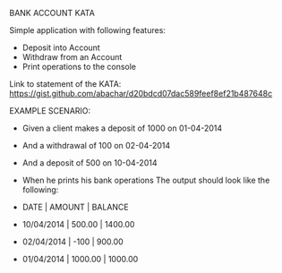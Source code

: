 BANK ACCOUNT KATA

Simple application with following features:
* Deposit into Account
* Withdraw from an Account
* Print operations to the console

Link to statement of the KATA: https://gist.github.com/abachar/d20bdcd07dac589feef8ef21b487648c

EXAMPLE SCENARIO:

* Given a client makes a deposit of 1000 on 01-04-2014
* And a withdrawal of 100 on 02-04-2014
* And a deposit of 500 on 10-04-2014
* When he prints his bank operations
The output should look like the following:

* DATE | AMOUNT | BALANCE
* 10/04/2014 | 500.00 | 1400.00
* 02/04/2014	| -100 | 900.00
* 01/04/2014	| 1000.00	| 1000.00
